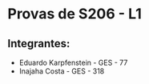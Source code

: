 # Provas de S206 - L1
 
 ## Integrantes: 
- Eduardo Karpfenstein - GES - 77
- Inajaha Costa - GES - 318
